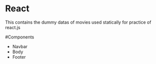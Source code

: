# React

This contains the dummy datas of movies used statically for practice of react.js

#Components
- Navbar
- Body
- Footer

